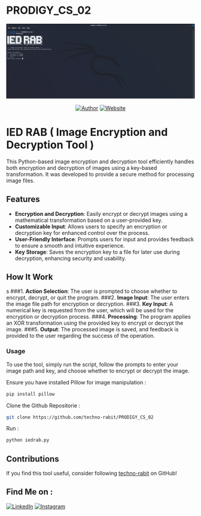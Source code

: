 # PRODIGY_CS_02

<p align="center">
<a href="#"><img title="IED" src="IED.png"></a>
</p>
<p align="center">
<a href="https://github.com/techno-rabit"><img title="Author" src="https://img.shields.io/badge/Author-Vishnu-yellow.svg?style=for-the-badge&logo=github"></a>
<a href="https://prodigyinfotech.dev/"><img title="Website" src="https://img.shields.io/badge/Website-Prodigy--InfoTech-green.svg?style=for-the-badge&logo=sites"></a>
</p>

# IED RAB ( Image Encryption and Decryption Tool )

This Python-based image encryption and decryption tool efficiently handles both encryption and decryption of images using a key-based transformation. It was developed to provide a secure method for processing image files.

## Features

- **Encryption and Decryption**: Easily encrypt or decrypt images using a mathematical transformation based on a user-provided key.
- **Customizable Input**: Allows users to specify an encryption or decryption key for enhanced control over the process.
- **User-Friendly Interface**: Prompts users for input and provides feedback to ensure a smooth and intuitive experience.
- **Key Storage**: Saves the encryption key to a file for later use during decryption, enhancing security and usability.

## How It Work
s
###1. **Action Selection**: The user is prompted to choose whether to encrypt, decrypt, or quit the program.
###2. **Image Input**: The user enters the image file path for encryption or decryption.
###3. **Key Input**: A numerical key is requested from the user, which will be used for the encryption or decryption process.
###4. **Processing**: The program applies an XOR transformation using the provided key to encrypt or decrypt the image.
###5. **Output**: The processed image is saved, and feedback is provided to the user regarding the success of the operation.

### Usage

To use the tool, simply run the script, follow the prompts to enter your image path and key, and choose whether to encrypt or decrypt the image.

Ensure you have installed Pillow for image manipulation :
```sh
pip install pillow
```
Clone the Github Repositorie :
```sh
git clone https://github.com/techno-rabit/PRODIGY_CS_02
```
Run :
```sh
python iedrab.py
```
## Contributions

If you find this tool useful, consider following [techno-rabit](https://github.com/techno-rabit) on GitHub!

## Find Me on :
[![LinkedIn](https://img.shields.io/badge/LinkedIn-VishnuPrasad-blue?style=for-the-badge&logo=LinkedIn)](https://www.linkedin.com/in/technorabit)
[![Instagram](https://img.shields.io/badge/IG-%40__.v.shnu-red?style=for-the-badge&logo=instagram)](https://www.instagram.com/__.v.shnu/)
